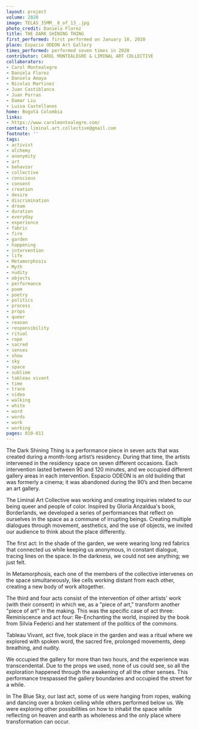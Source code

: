 ```yaml
---
layout: project
volume: 2020
image: TELAS_35MM__8_of_13_.jpg
photo_credit: Daniela Florez
title: THE DARK SHINING THING
first_performed: first performed on January 18, 2020
place: Espacio ODEON Art Gallery
times_performed: performed seven times in 2020
contributor: CAROL MONTEALEGRE & LIMINAL ART COLLECTIVE
collaborators:
- Carol Montealegre
- Daniela Florez
- Daniela Amaya
- Nicolas Martinez
- Juan Castiblanco
- Juan Porras
- Damar Liu
- Luisa Castellanos
home: Bogotá Colombia
links:
- https://www.carolmontealegre.com/
contact: liminal.art.collective@gmail.com
footnote: ''
tags:
- activist
- alchemy
- anonymity
- art
- behavior
- collective
- conscious
- consent
- creation
- desire
- discrimination
- dream
- duration
- everyday
- experience
- fabric
- fire
- garden
- happening
- intervention
- life
- Metamorphosis
- Myth
- nudity
- objects
- performance
- poem
- poetry
- politics
- process
- props
- queer
- reason
- responsibility
- ritual
- rope
- sacred
- senses
- show
- sky
- space
- sublime
- tableau vivant
- time
- trace
- video
- walking
- white
- word
- words
- work
- working
pages: 010-011
---
```


The Dark Shining Thing is a performance piece in seven acts that was created during a month-long artist’s residency. During that time, the artists intervened in the residency space on seven different occasions. Each intervention lasted between 90 and 120 minutes, and we occupied different gallery areas in each intervention. Espacio ODEON is an old building that was formerly a cinema; it was abandoned during the 90’s and then became an art gallery.

The Liminal Art Collective was working and creating inquiries related to our being queer and people of color. Inspired by Gloria Anzaldua's book, <span class="ITALIC">Borderlands</span>, we developed a series of performances that reflect on ourselves in the space as a commune of irrupting beings. Creating multiple dialogues through movement, aesthetics, and the use of objects, we invited our audience to think about the place differently.

The first act: In the shade of the garden, we were wearing long red fabrics that connected us while keeping us anonymous, in constant dialogue, tracing lines on the space. In the darkness, we could not see anything; we just felt.

In Metamorphosis, each one of the members of the collective intervenes on the space simultaneously, like cells working distant from each other, creating a new body of work altogether.

The third and four acts consist of the intervention of other artists' work (with their consent) in which we, as a "piece of art," transform another "piece of art" in the making. This was the specific case of act three: Reminiscence and act four: Re-Enchanting the world, inspired by the book from Silvia Federici and her statement of the politics of the commons.

Tableau Vivant, act five, took place in the garden and was a ritual where we explored with spoken word, the sacred fire, prolonged movements, deep breathing, and nudity.

We occupied the gallery for more than two hours, and the experience was transcendental. Due to the props we used, none of us could see, so all the exploration happened through the awakening of all the other senses. This performance trespassed the gallery boundaries and occupied the street for a while.

In The Blue Sky, our last act, some of us were hanging from ropes, walking and dancing over a broken ceiling while others performed below us. We were exploring other possibilities on how to inhabit the space while reflecting on heaven and earth as wholeness and the only place where transformation can occur.